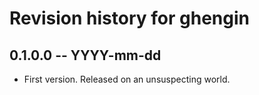 # Revision history for ghengin

## 0.1.0.0 -- YYYY-mm-dd

* First version. Released on an unsuspecting world.
